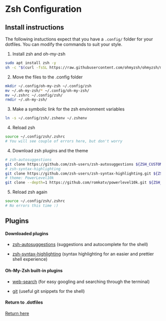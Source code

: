 # **Zsh Configuration**

## Install instructions

The following instuctions expect that you have a ```.config/``` 
folder for your dotfiles. You can modify the commands to suit your style.

1. Install zsh and oh-my-zsh

```bash
sudo apt install zsh -y
sh -c "$(curl -fsSL https://raw.githubusercontent.com/ohmyzsh/ohmyzsh/master/tools/install.sh)"
```

2. Move the files to the .config folder

```bash
mkdir ~/.config/oh-my-zsh ~/.config/zsh
mv ~/.oh-my-zsh/* ~/.config/oh-my-zsh/
mv ~/.zshrc ~/.config/zsh/
rmdir ~/.oh-my-zsh/
```

3. Make a symbolic link for the zsh environment variables

```bash
ln -s ~/.config/zsh/.zshenv ~/.zshenv
```

4. Reload zsh

```bash
source ~/.config/zsh/.zshrc
# You will see couple of errors here, but don't worry
```

4. Download zsh plugins and the theme

```bash
# zsh-autosuggestions
git clone https://github.com/zsh-users/zsh-autosuggestions ${ZSH_CUSTOM:-~/.oh-my-zsh/custom}/plugins/zsh-autosuggestions
# zsh-syntax-highlighting
git clone https://github.com/zsh-users/zsh-syntax-highlighting.git ${ZSH_CUSTOM:-~/.oh-my-zsh/custom}/plugins/zsh-syntax-highlighting
# theme: PowerLevel10k
git clone --depth=1 https://github.com/romkatv/powerlevel10k.git ${ZSH_CUSTOM:-$HOME/.oh-my-zsh/custom}/themes/powerlevel10k
```

5. Reload zsh again

```bash
source ~/.config/zsh/.zshrc
# No errors this time :)
```

## Plugins

#### Downloaded plugins

- [zsh-autosuggestions](https://github.com/zsh-users/zsh-autosuggestions/blob/master/INSTALL.md#oh-my-zsh)
  (suggestions and autocomplete for the shell)

- [zsh-syntax-highlighting](https://github.com/zsh-users/zsh-syntax-highlighting/blob/master/INSTALL.md#oh-my-zsh)
  (syntax highlighting for an easier and prettier shell experience)

#### Oh-My-Zsh built-in plugins

- [web-search](https://github.com/ohmyzsh/ohmyzsh/tree/master/plugins/web-search)
  (for easy googling and searching through the terminal)

- [git](https://github.com/ohmyzsh/ohmyzsh/tree/master/plugins/git)
  (useful git snippets for the shell)

#### Return to .dotfiles
[Return here](../)